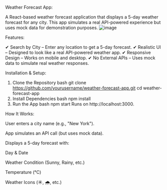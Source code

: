 Weather Forecast App:

A React-based weather forecast application that displays a 5-day weather forecast for any city. This app simulates a real API-powered experience but uses mock data for demonstration purposes.
![image](https://github.com/user-attachments/assets/23b36e85-54f9-4fc1-bca0-1681975e4eee)


Features:

✔ Search by City – Enter any location to get a 5-day forecast.
✔ Realistic UI – Designed to look like a real API-powered weather app.
✔ Responsive Design – Works on mobile and desktop.
✔ No External APIs – Uses mock data to simulate real weather responses.

Installation & Setup:

1. Clone the Repository
bash
git clone https://github.com/yourusername/weather-forecast-app.git
cd weather-forecast-app
2. Install Dependencies
bash
npm install
3. Run the App
bash
npm start
Runs on http://localhost:3000.

How It Works:

User enters a city name (e.g., "New York").

App simulates an API call (but uses mock data).

Displays a 5-day forecast with:

Day & Date

Weather Condition (Sunny, Rainy, etc.)

Temperature (°C)

Weather Icons (☀️, 🌧️, etc.)
